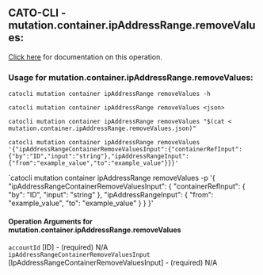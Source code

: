 
## CATO-CLI - mutation.container.ipAddressRange.removeValues:
[Click here](https://api.catonetworks.com/documentation/#mutation-mutation.container.ipAddressRange.removeValues) for documentation on this operation.

### Usage for mutation.container.ipAddressRange.removeValues:

`catocli mutation container ipAddressRange removeValues -h`

`catocli mutation container ipAddressRange removeValues <json>`

`catocli mutation container ipAddressRange removeValues "$(cat < mutation.container.ipAddressRange.removeValues.json)"`

`catocli mutation container ipAddressRange removeValues '{"ipAddressRangeContainerRemoveValuesInput":{"containerRefInput":{"by":"ID","input":"string"},"ipAddressRangeInput":{"from":"example_value","to":"example_value"}}}'`

`catocli mutation container ipAddressRange removeValues -p '{
    "ipAddressRangeContainerRemoveValuesInput": {
        "containerRefInput": {
            "by": "ID",
            "input": "string"
        },
        "ipAddressRangeInput": {
            "from": "example_value",
            "to": "example_value"
        }
    }
}'


#### Operation Arguments for mutation.container.ipAddressRange.removeValues ####

`accountId` [ID] - (required) N/A    
`ipAddressRangeContainerRemoveValuesInput` [IpAddressRangeContainerRemoveValuesInput] - (required) N/A    
